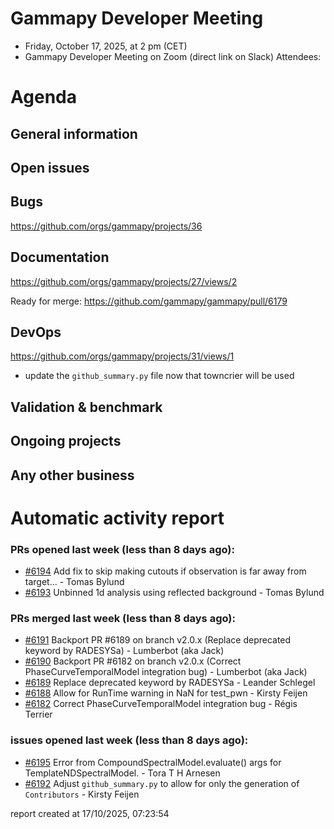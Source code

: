 # Gammapy Developer Meeting 
 * Friday, October 17, 2025, at 2 pm (CET) 
 * Gammapy Developer Meeting on Zoom (direct link on Slack) 
Attendees: 

# Agenda
## General information

## Open issues

## Bugs
https://github.com/orgs/gammapy/projects/36


## Documentation
https://github.com/orgs/gammapy/projects/27/views/2

Ready for merge:
https://github.com/gammapy/gammapy/pull/6179

## DevOps
https://github.com/orgs/gammapy/projects/31/views/1

- update the `github_summary.py` file now that towncrier will be used

## Validation & benchmark

## Ongoing projects

## Any other business

# Automatic activity report

### PRs opened last week (less than 8 days ago): 
* [#6194](https://github.com/gammapy/gammapy/pull/6194) Add fix to skip making cutouts if observation is far away from target… - Tomas Bylund
* [#6193](https://github.com/gammapy/gammapy/pull/6193) Unbinned 1d analysis using reflected background - Tomas Bylund

### PRs merged last week (less than 8 days ago): 
* [#6191](https://github.com/gammapy/gammapy/pull/6191) Backport PR #6189 on branch v2.0.x (Replace deprecated keyword by RADESYSa) - Lumberbot (aka Jack)
* [#6190](https://github.com/gammapy/gammapy/pull/6190) Backport PR #6182 on branch v2.0.x (Correct PhaseCurveTemporalModel integration bug) - Lumberbot (aka Jack)
* [#6189](https://github.com/gammapy/gammapy/pull/6189) Replace deprecated keyword by RADESYSa - Leander Schlegel
* [#6188](https://github.com/gammapy/gammapy/pull/6188) Allow for RunTime warning in NaN for test_pwn - Kirsty Feijen
* [#6182](https://github.com/gammapy/gammapy/pull/6182) Correct PhaseCurveTemporalModel integration bug - Régis Terrier

### issues opened last week (less than 8 days ago): 
* [#6195](https://github.com/gammapy/gammapy/issues/6195) Error from CompoundSpectralModel.evaluate() args for TemplateNDSpectralModel. - Tora T H Arnesen
* [#6192](https://github.com/gammapy/gammapy/issues/6192) Adjust `github_summary.py` to allow for only the generation of `Contributors` - Kirsty Feijen

 report created at 17/10/2025, 07:23:54
